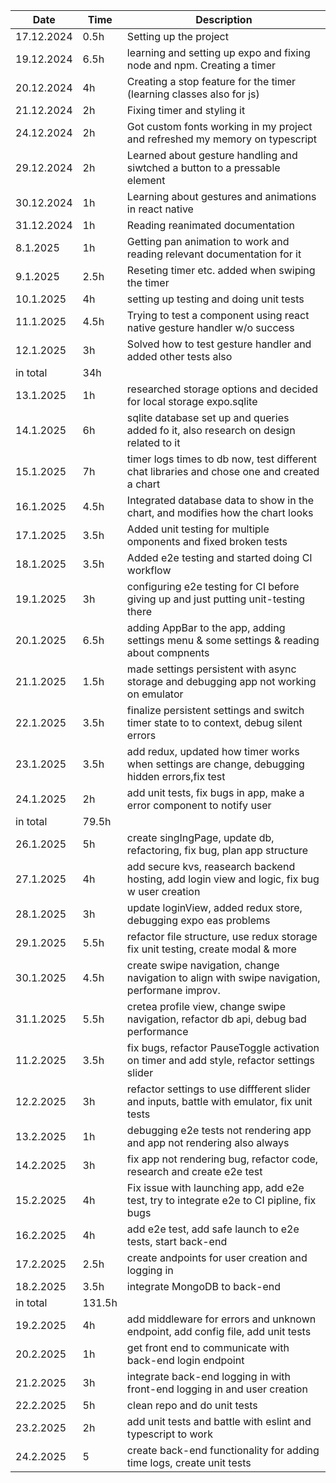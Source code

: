 | Date       | Time   | Description                                                                                   |
| ---------- | ------ | --------------------------------------------------------------------------------------------- |
| 17.12.2024 | 0.5h   | Setting up the project                                                                        |
| 19.12.2024 | 6.5h   | learning and setting up expo and fixing node and npm. Creating a timer                        |
| 20.12.2024 | 4h     | Creating a stop feature for the timer (learning classes also for js)                          |
| 21.12.2024 | 2h     | Fixing timer and styling it                                                                   |
| 24.12.2024 | 2h     | Got custom fonts working in my project and refreshed my memory on typescript                  |
| 29.12.2024 | 2h     | Learned about gesture handling and siwtched a button to a pressable element                   |
| 30.12.2024 | 1h     | Learning about gestures and animations in react native                                        |
| 31.12.2024 | 1h     | Reading reanimated documentation                                                              |
| 8.1.2025   | 1h     | Getting pan animation to work and reading relevant documentation for it                       |
| 9.1.2025   | 2.5h   | Reseting timer etc. added when swiping the timer                                              |
| 10.1.2025  | 4h     | setting up testing and doing unit tests                                                       |
| 11.1.2025  | 4.5h   | Trying to test a component using react native gesture handler w/o success                     |
| 12.1.2025  | 3h     | Solved how to test gesture handler and added other tests also                                 |
| in total   | 34h    |                                                                                               |
| 13.1.2025  | 1h     | researched storage options and decided for local storage expo.sqlite                          |
| 14.1.2025  | 6h     | sqlite database set up and queries added fo it, also research on design related to it         |
| 15.1.2025  | 7h     | timer logs times to db now, test different chat libraries and chose one and created a chart   |
| 16.1.2025  | 4.5h   | Integrated database data to show in the chart, and modifies how the chart looks               |
| 17.1.2025  | 3.5h   | Added unit testing for multiple omponents and fixed broken tests                              |
| 18.1.2025  | 3.5h   | Added e2e testing and started doing CI workflow                                               |
| 19.1.2025  | 3h     | configuring e2e testing for CI before giving up and just putting unit-testing there           |
| 20.1.2025  | 6.5h   | adding AppBar to the app, adding settings menu & some settings & reading about compnents      |
| 21.1.2025  | 1.5h   | made settings persistent with async storage and debugging app not working on emulator         |
| 22.1.2025  | 3.5h   | finalize persistent settings and switch timer state to to context, debug silent errors        |
| 23.1.2025  | 3.5h   | add redux, updated how timer works when settings are change, debugging hidden errors,fix test |
| 24.1.2025  | 2h     | add unit tests, fix bugs in app, make a error component to notify user                        |
| in total   | 79.5h  |                                                                                               |
| 26.1.2025  | 5h     | create singIngPage, update db, refactoring, fix bug, plan app structure                       |
| 27.1.2025  | 4h     | add secure kvs, reasearch backend hosting, add login view and logic, fix bug w user creation  |
| 28.1.2025  | 3h     | update loginView, added redux store, debugging expo eas problems                              |
| 29.1.2025  | 5.5h   | refactor file structure, use redux storage fix unit testing, create modal & more              |
| 30.1.2025  | 4.5h   | create swipe navigation, change navigation to align with swipe navigation, performane improv. |
| 31.1.2025  | 5.5h   | cretea profile view, change swipe navigation, refactor db api, debug bad performance          |
| 11.2.2025  | 3.5h   | fix bugs, refactor PauseToggle activation on timer and add style, refactor settings slider    |
| 12.2.2025  | 3h     | refactor settings to use diffferent slider and inputs, battle with emulator, fix unit tests   |
| 13.2.2025  | 1h     | debugging e2e tests not rendering app and app not rendering also always                       |
| 14.2.2025  | 3h     | fix app not rendering bug, refactor code, research and create e2e test                        |
| 15.2.2025  | 4h     | Fix issue with launching app, add e2e test, try to integrate e2e to CI pipline, fix bugs      |
| 16.2.2025  | 4h     | add e2e test, add safe launch to e2e tests, start back-end                                    |
| 17.2.2025  | 2.5h   | create andpoints for user creation and logging in                                             |
| 18.2.2025  | 3.5h   | integrate MongoDB to back-end                                                                 |
| in total   | 131.5h |                                                                                               |
| 19.2.2025  | 4h     | add middleware for errors and unknown endpoint, add config file, add unit tests               |
| 20.2.2025  | 1h     | get front end to communicate with back-end login endpoint                                     |
| 21.2.2025  | 3h     | integrate back-end logging in with front-end logging in and user creation                     |
| 22.2.2025  | 5h     | clean repo and do unit tests                                                                  |
| 23.2.2025  | 2h     | add unit tests and battle with eslint and typescript to work                                  |
| 24.2.2025  | 5      | create back-end functionality for adding time logs, create unit tests                         |
